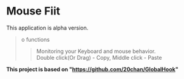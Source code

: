 # Mouse Fiit
This application is alpha version.  
>o functions  
>>Monitoring your Keyboard and mouse behavior.  
>>Double click(Or Drag) - Copy, Middle click - Paste  
  
**This project is based on "https://github.com/20chan/GlobalHook"**  
